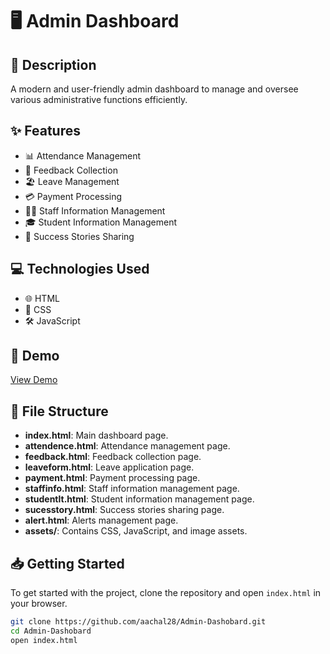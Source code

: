 # 🖥️ Admin Dashboard

## 📝 Description

A modern and user-friendly admin dashboard to manage and oversee various administrative functions efficiently.

## ✨ Features

- 📊 Attendance Management
- 📝 Feedback Collection
- 🏖️ Leave Management
- 💳 Payment Processing
- 👨‍🏫 Staff Information Management
- 🎓 Student Information Management
- 🌟 Success Stories Sharing

## 💻 Technologies Used

- 🌐 HTML
- 🎨 CSS
- 🛠️ JavaScript

## 🚀 Demo

[View Demo](https://aachal28.github.io/Admin-Dashobard/) 

## 📂 File Structure

- **index.html**: Main dashboard page.
- **attendence.html**: Attendance management page.
- **feedback.html**: Feedback collection page.
- **leaveform.html**: Leave application page.
- **payment.html**: Payment processing page.
- **staffinfo.html**: Staff information management page.
- **studentlt.html**: Student information management page.
- **sucesstory.html**: Success stories sharing page.
- **alert.html**: Alerts management page.
- **assets/**: Contains CSS, JavaScript, and image assets.

## 📥 Getting Started

To get started with the project, clone the repository and open `index.html` in your browser.

```sh
git clone https://github.com/aachal28/Admin-Dashobard.git
cd Admin-Dashobard
open index.html
